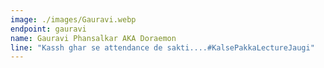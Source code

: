 ```yaml
---
image: ./images/Gauravi.webp
endpoint: gauravi
name: Gauravi Phansalkar AKA Doraemon
line: "Kassh ghar se attendance de sakti....#KalsePakkaLectureJaugi"
---
```

